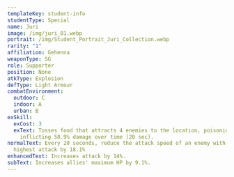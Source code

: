 ```yaml
---
templateKey: student-info
studentType: Special
name: Juri
image: /img/juri_01.webp
portrait: /img/Student_Portrait_Juri_Collection.webp
rarity: "1"
affiliation: Gehenna
weaponType: SG
role: Supporter
position: None
atkType: Explosion
defType: Light Armour
combatEnvironment:
  outdoor: C
  indoor: A
  urban: B
exSkill:
  exCost: 3
  exText: Tosses food that attracts 4 enemies to the location, poisoning and
    inflicting 58.9% damage over time (20 sec).
normalText: Every 20 seconds, reduce the attack speed of an enemy with the
  highest attack by 18.1%
enhancedText: Increases attack by 14%.
subText: Increases allies' maximum HP by 9.1%.
---
```

